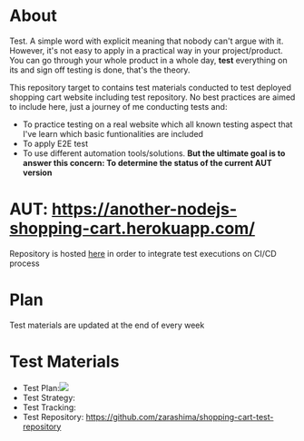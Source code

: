 # About
Test. A simple word with explicit meaning that nobody can't argue with it. However, it's not easy to apply in a practical way in your project/product. You can go through your whole product in a whole day, **test** everything on its and sign off testing is done, that's the theory.

This repository target to contains test materials conducted to test deployed shopping cart website including test repository. No best practices are aimed to include here, just a journey of me conducting tests and:
- To practice testing on a real website which all known testing aspect that I've learn which basic funtionalities are included
- To apply E2E test
- To use different automation tools/solutions.
**But the ultimate goal is to answer this concern: To determine the status of the current AUT version**

# AUT: https://another-nodejs-shopping-cart.herokuapp.com/
Repository is hosted [here](https://github.com/zarashima/nodejs-shopping-cart) in order to integrate test executions on CI/CD process

# Plan
Test materials are updated at the end of every week

# Test Materials
- Test Plan:![](https://github.com/zarashima/test-materials/blob/master/Shopping%20Cart%20Test%20Plan.png)
- Test Strategy:
- Test Tracking:
- Test Repository: https://github.com/zarashima/shopping-cart-test-repository
